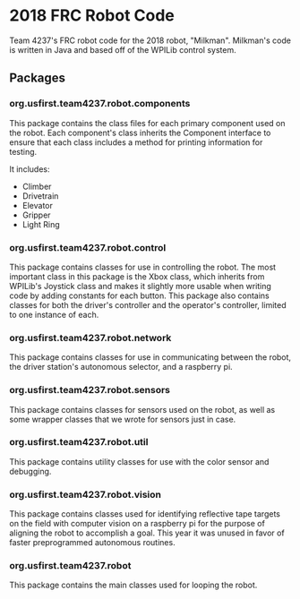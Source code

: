 # 2018 FRC Robot Code
Team 4237's FRC robot code for the 2018 robot, "Milkman". Milkman's code is written in Java and based off of the WPILib control system.

## Packages
### org.usfirst.team4237.robot.components

This package contains the class files for each primary component used on the robot.
Each component's class inherits the Component interface to ensure that each class includes a method for printing information for testing.

It includes:
* Climber
* Drivetrain
* Elevator
* Gripper
* Light Ring

### org.usfirst.team4237.robot.control

This package contains classes for use in controlling the robot.
The most important class in this package is the Xbox class,
which inherits from WPILib's Joystick class and makes it slightly more usable
when writing code by adding constants for each button.
This package also contains classes for both the driver's controller
and the operator's controller, limited to one instance of each.

### org.usfirst.team4237.robot.network
This package contains classes for use in communicating between the robot,
the driver station's autonomous selector, and a raspberry pi.

### org.usfirst.team4237.robot.sensors
This package contains classes for sensors used on the robot,
as well as some wrapper classes that we wrote for sensors just in case.

### org.usfirst.team4237.robot.util
This package contains utility classes for use with the color sensor and debugging.

### org.usfirst.team4237.robot.vision
This package contains classes used for identifying reflective tape targets on the field
with computer vision on a raspberry pi for the purpose of aligning the robot to accomplish a goal.
This year it was unused in favor of faster preprogrammed autonomous routines.

### org.usfirst.team4237.robot
This package contains the main classes used for looping the robot.
